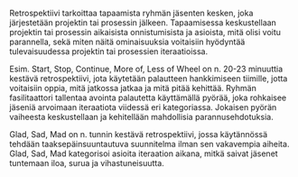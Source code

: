Retrospektiivi tarkoittaa tapaamista ryhmän jäsenten kesken, joka järjestetään projektin tai prosessin jälkeen. Tapaamisessa keskustellaan projektin tai prosessin aikaisista onnistumisista ja asioista, mitä olisi voitu parannella, sekä miten näitä ominaisuuksia voitaisiin hyödyntää tulevaisuudessa projektin tai prosessien iteraatioissa.  

Esim. Start, Stop, Continue, More of, Less of Wheel on n. 20-23 minuuttia kestävä retrospektiivi, jota käytetään palautteen hankkimiseen tiimille, jotta voitaisiin oppia, mitä jatkossa jatkaa ja mitä pitää kehittää. Ryhmän fasilitaattori tallentaa avointa palautetta käyttämällä pyörää, joka rohkaisee jäseniä arvoimaan iteraatiota viidessä eri kategoriassa. Jokaisen pyörän vaiheesta keskustellaan ja kehitellään mahdollisia parannusehdotuksia. 

Glad, Sad, Mad on n. tunnin kestävä retrospektiivi, jossa käytännössä tehdään taaksepäinsuuntautuva suunnitelma ilman sen vakavempia aiheita. Glad, Sad, Mad kategorisoi asioita iteraation aikana, mitkä saivat jäsenet tuntemaan iloa, surua ja vihastuneisuutta.  
